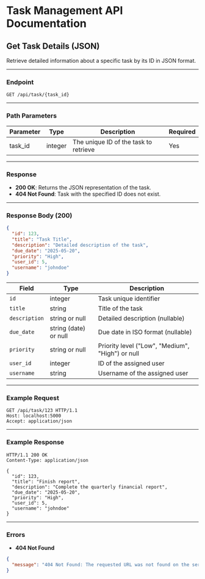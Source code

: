 # Task Management API Documentation

## Get Task Details (JSON)

Retrieve detailed information about a specific task by its ID in JSON format.

---

### Endpoint

`GET /api/task/{task_id}`

---

### Path Parameters

| Parameter | Type    | Description          | Required |
| --------- | ------- | -------------------- | -------- |
| task_id   | integer | The unique ID of the task to retrieve | Yes      |

---

### Response

- **200 OK**: Returns the JSON representation of the task.
- **404 Not Found**: Task with the specified ID does not exist.

---

### Response Body (200)

```json
{
  "id": 123,
  "title": "Task Title",
  "description": "Detailed description of the task",
  "due_date": "2025-05-20",
  "priority": "High",
  "user_id": 5,
  "username": "johndoe"
}
```

| Field         | Type                  | Description                                      |
| ------------- | --------------------- | ------------------------------------------------ |
| `id`          | integer               | Task unique identifier                           |
| `title`       | string                | Title of the task                                |
| `description` | string or null        | Detailed description (nullable)                  |
| `due_date`    | string (date) or null | Due date in ISO format (nullable)                |
| `priority`    | string or null        | Priority level ("Low", "Medium", "High") or null |
| `user_id`     | integer               | ID of the assigned user                          |
| `username`    | string                | Username of the assigned user                    |

---

### Example Request
```http
GET /api/task/123 HTTP/1.1
Host: localhost:5000
Accept: application/json
```
---

### Example Response
```http
HTTP/1.1 200 OK
Content-Type: application/json

{
  "id": 123,
  "title": "Finish report",
  "description": "Complete the quarterly financial report",
  "due_date": "2025-05-20",
  "priority": "High",
  "user_id": 5,
  "username": "johndoe"
}
```
---

### Errors
* **404 Not Found**
```json
{
  "message": "404 Not Found: The requested URL was not found on the server. If you entered the URL manually please check your spelling and try again."
}
```